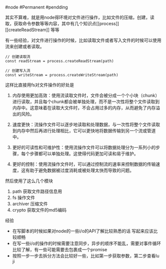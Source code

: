 #node #Permanent #pendding 

其实不算难，就是用node得环境对文件进行操作，比如文件的压缩，创建，读取，获取命令参数等等内容，其中有几个知识点[[process]] [[createReadStream]] 等等

有一些经验，对文件进行操作的时候，比如读取文件或者写入文件的时候可以使用流来创建或者读取。
```
// 创建读取流
const readStream = process.createReadStream(path)

// 创建写入流
const writeStream = process.createWriteStream(path)
```

这样比直接用fs对文件操作的好处是

1.  内存使用更加高效：使用流读取文件时，文件会被分成一个个小块（chunk）进行读取，并且每个chunk都会被单独处理，而不是一次性将整个文件读取到内存中。这意味着在读取大文件时，不会占用过多的内存，从而避免了内存溢出的风险。
    
2.  速度更快：流操作文件可以逐步地读取和处理数据，与一次性将整个文件读取到内存中然后再进行处理相比，它可以更快地将数据传输到另一个流或管道中。
    
3.  更好的可读性和可维护性：使用流操作文件可以将数据处理分为一系列小的步骤，每个步骤都可以单独处理。这使得代码更加可读和易于维护。
    
4.  更好的控制：使用流操作文件时，可以通过控制流的速率来控制数据的传输速度，这有助于避免数据被过度消耗或被处理太快而导致的问题。

然后使用了这么几个模块

1. path 获取文件路径信息用
2. fs 操作文件
3. archiver 压缩文件
4. crypto 获取文件的md5编码 

经验
- 在写脚本的时候如果对node的一些i/o的API了解比较熟悉的话 写起来应该比较顺畅
- 在写一些i/o的操作的时候需要注意同步，异步的顺序不能乱，需要对事件循环比较了解，有一些可能需要去包裹成一个promise
- 按照一步一步去拆分方法会比较好一些，比如第一步获取参数，第二步查看lu ji